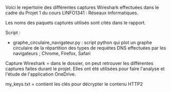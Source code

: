 Voici le repertoire des différentes captures Wireshark effectuées dans le cadre du Projet 1 du cours LINFO1341 : Réseaux informatiques.

Les noms des paquets capturés utilisés sont cités dans le rapport.

Script : 
- graphe_circulaire_navigateur.py : script python qui plot un graphe circulaire de la répartition des types de requètes DNS effectuées par les navigateurs ; Chrome, Firefox, Safari

Capture Wireshark 
= dans le dossier, on peut retrouver les différentes captures faites durant le projet. Elles ont été utilisées pour faire l'analyse et l'étude de l'application OneDrive.

my_keys.txt = contient les clés pour décrypter le contenu HTTP2
